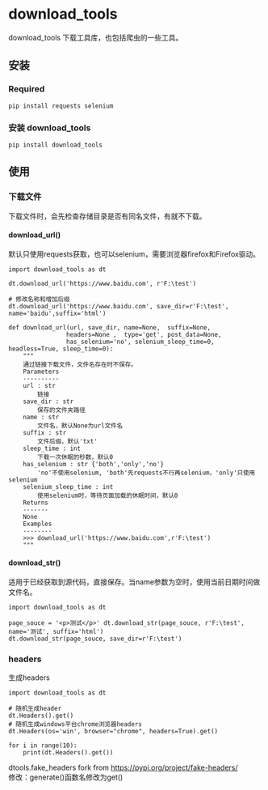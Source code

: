 # download_tools
download_tools 下载工具库，也包括爬虫的一些工具。

## 安装
### Required
```
pip install requests selenium
```

### 安装 download_tools
```
pip install download_tools
```

## 使用
### 下载文件
下载文件时，会先检查存储目录是否有同名文件，有就不下载。

####  download_url()

默认只使用requests获取，也可以selenium，需要浏览器firefox和Firefox驱动。
```
import download_tools as dt

dt.download_url('https://www.baidu.com', r'F:\test') 

# 修改名称和增加后缀
dt.download_url('https://www.baidu.com', save_dir=r'F:\test', name='baidu',suffix='html') 
```

```
def download_url(url, save_dir, name=None,  suffix=None, 
                headers=None ,  type='get', post_data=None,
                has_selenium='no', selenium_sleep_time=0, headless=True, sleep_time=0):
    """
    通过链接下载文件，文件名存在时不保存。
    Parameters
    ----------
    url : str
        链接
    save_dir : str
        保存的文件夹路径
    name : str
        文件名，默认None为url文件名
    suffix : str
        文件后缀，默认'txt'
    sleep_time : int
        下载一次休眠的秒数，默认0
    has_selenium : str {'both','only','no'}
        'no'不使用selenium, 'both'先requests不行再selenium，'only'只使用selenium
    selenium_sleep_time : int
        使用selenium时，等待页面加载的休眠时间，默认0
    Returns
    -------
    None
    Examples
    --------
    >>> download_url('https://www.baidu.com',r'F:\test') 
    """    

```


####  download_str()
适用于已经获取到源代码，直接保存。当name参数为空时，使用当前日期时间做文件名。

```
import download_tools as dt

page_souce = '<p>测试</p>' dt.download_str(page_souce, r'F:\test', name='测试', suffix='html')
dt.download_str(page_souce, save_dir=r'F:\test')
```


### headers
生成headers
```
import download_tools as dt

# 随机生成header
dt.Headers().get()
# 随机生成windows平台chrome浏览器headers
dt.Headers(os='win', browser="chrome", headers=True).get()

for i in range(10):
    print(dt.Headers().get())
```
dtools.fake_headers fork from https://pypi.org/project/fake-headers/          
修改：generate()函数名修改为get()

